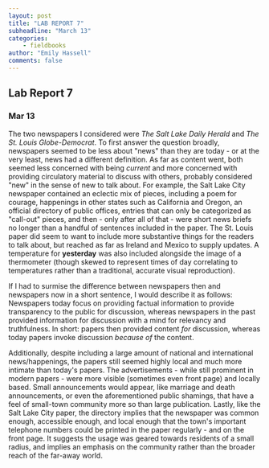 ```yaml
---
layout: post
title: "LAB REPORT 7"
subheadline: "March 13"
categories:
    - fieldbooks
author: "Emily Hassell"
comments: false
---
```


## Lab Report 7
### Mar 13

The two newspapers I considered were _The Salt Lake Daily Herald_ and _The St. Louis Globe-Democrat_. To first answer the question broadly, newspapers seemed to be less about "news" than they are today - or at the very least, news had a different definition. As far as content went, both seemed less concerned with being _current_ and more concerned with providing circulatory material to discuss with others, probably considered "new" in the sense of new to talk about. For example, the Salt Lake City newspaper contained an eclectic mix of pieces, including a poem for courage, happenings in other states such as California and Oregon, an official directory of public offices, entries that can only be categorized as "call-out" pieces, and then - only after all of that - were short news briefs no longer than a handful of sentences included in the paper. The St. Louis paper did seem to want to include more substantive things for the readers to talk about, but reached as far as Ireland and Mexico to supply updates. A temperature for **yesterday** was also included alongside the image of a thermometer (though skewed to represent times of day correlating to temperatures rather than a traditional, accurate visual reproduction).

If I had to surmise the difference between newspapers then and newspapers now in a short sentence, I would describe it as follows: Newspapers today focus on providing factual information to provide transparency to the public for discussion, whereas newspapers in the past provided information for discussion with a mind for relevancy and truthfulness. In short: papers then provided content _for_ discussion, whereas today papers invoke discussion _because of_ the content.

Additionally, despite including a large amount of national and international news/happenings, the papers still seemed highly local and much more intimate than today's papers. The advertisements - while still prominent in modern papers - were more visible (sometimes even front page) and locally based. Small announcements would appear, like marriage and death announcements, or even the aforementioned public shamings, that have a feel of small-town community more so than large publication. Lastly, like the Salt Lake City paper, the directory implies that the newspaper was common enough, accessible enough, and local enough that the town's important telephone numbers could be printed in the paper regularly - and on the front page. It suggests the usage was geared towards residents of a small radius, and implies an emphasis on the community rather than the broader reach of the far-away world.